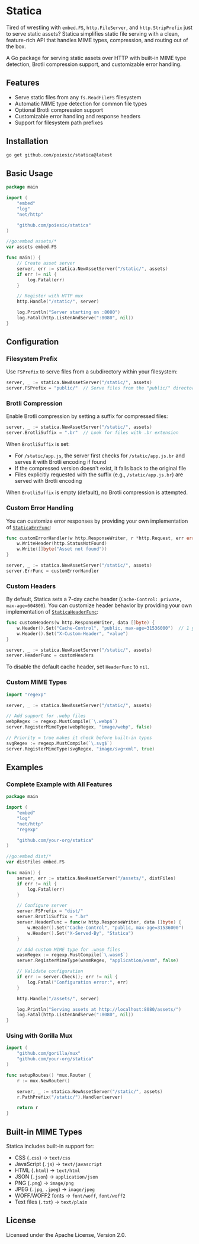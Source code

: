 # Statica

Tired of wrestling with `embed.FS`, `http.FileServer`, and `http.StripPrefix` just to serve static assets? Statica simplifies static file serving with a clean, feature-rich API that handles MIME types, compression, and routing out of the box.

A Go package for serving static assets over HTTP with built-in MIME type detection, Brotli compression support, and customizable error handling.

## Features

- Serve static files from any `fs.ReadFileFS` filesystem
- Automatic MIME type detection for common file types
- Optional Brotli compression support
- Customizable error handling and response headers
- Support for filesystem path prefixes

## Installation

```bash
go get github.com/poiesic/statica@latest
```

## Basic Usage

```go
package main

import (
    "embed"
    "log"
    "net/http"

    "github.com/poiesic/statica"
)

//go:embed assets/*
var assets embed.FS

func main() {
    // Create asset server
    server, err := statica.NewAssetServer("/static/", assets)
    if err != nil {
        log.Fatal(err)
    }

    // Register with HTTP mux
    http.Handle("/static/", server)

    log.Println("Server starting on :8080")
    log.Fatal(http.ListenAndServe(":8080", nil))
}
```

## Configuration

### Filesystem Prefix

Use `FSPrefix` to serve files from a subdirectory within your filesystem:

```go
server, _ := statica.NewAssetServer("/static/", assets)
server.FSPrefix = "public/"  // Serve files from the "public/" directory
```

### Brotli Compression

Enable Brotli compression by setting a suffix for compressed files:

```go
server, _ := statica.NewAssetServer("/static/", assets)
server.BrotliSuffix = ".br"  // Look for files with .br extension
```

When `BrotliSuffix` is set:
- For `/static/app.js`, the server first checks for `/static/app.js.br` and serves it with Brotli encoding if found
- If the compressed version doesn't exist, it falls back to the original file
- Files explicitly requested with the suffix (e.g., `/static/app.js.br`) are served with Brotli encoding

When `BrotliSuffix` is empty (default), no Brotli compression is attempted.

### Custom Error Handling

You can customize error responses by providing your own implementation of [`StaticaErrFunc`](statica.go:36):

```go
func customErrorHandler(w http.ResponseWriter, r *http.Request, err error) {
    w.WriteHeader(http.StatusNotFound)
    w.Write([]byte("Asset not found"))
}

server, _ := statica.NewAssetServer("/static/", assets)
server.ErrFunc = customErrorHandler
```

### Custom Headers

By default, Statica sets a 7-day cache header (`Cache-Control: private, max-age=604800`). You can customize header behavior by providing your own implementation of [`StaticaHeaderFunc`](statica.go:33):

```go
func customHeaders(w http.ResponseWriter, data []byte) {
    w.Header().Set("Cache-Control", "public, max-age=31536000")  // 1 year
    w.Header().Set("X-Custom-Header", "value")
}

server, _ := statica.NewAssetServer("/static/", assets)
server.HeaderFunc = customHeaders
```

To disable the default cache header, set `HeaderFunc` to `nil`.

### Custom MIME Types

```go
import "regexp"

server, _ := statica.NewAssetServer("/static/", assets)

// Add support for .webp files
webpRegex := regexp.MustCompile(`\.webp$`)
server.RegisterMimeType(webpRegex, "image/webp", false)

// Priority = true makes it check before built-in types
svgRegex := regexp.MustCompile(`\.svg$`)
server.RegisterMimeType(svgRegex, "image/svg+xml", true)
```

## Examples

### Complete Example with All Features

```go
package main

import (
    "embed"
    "log"
    "net/http"
    "regexp"

    "github.com/your-org/statica"
)

//go:embed dist/*
var distFiles embed.FS

func main() {
    server, err := statica.NewAssetServer("/assets/", distFiles)
    if err != nil {
        log.Fatal(err)
    }

    // Configure server
    server.FSPrefix = "dist/"
    server.BrotliSuffix = ".br"
    server.HeaderFunc = func(w http.ResponseWriter, data []byte) {
        w.Header().Set("Cache-Control", "public, max-age=31536000")
        w.Header().Set("X-Served-By", "Statica")
    }

    // Add custom MIME type for .wasm files
    wasmRegex := regexp.MustCompile(`\.wasm$`)
    server.RegisterMimeType(wasmRegex, "application/wasm", false)

    // Validate configuration
    if err := server.Check(); err != nil {
        log.Fatal("Configuration error:", err)
    }

    http.Handle("/assets/", server)

    log.Println("Serving assets at http://localhost:8080/assets/")
    log.Fatal(http.ListenAndServe(":8080", nil))
}
```

### Using with Gorilla Mux

```go
import (
    "github.com/gorilla/mux"
    "github.com/your-org/statica"
)

func setupRoutes() *mux.Router {
    r := mux.NewRouter()

    server, _ := statica.NewAssetServer("/static/", assets)
    r.PathPrefix("/static/").Handler(server)

    return r
}
```

## Built-in MIME Types

Statica includes built-in support for:
- CSS (`.css`) → `text/css`
- JavaScript (`.js`) → `text/javascript`
- HTML (`.html`) → `text/html`
- JSON (`.json`) → `application/json`
- PNG (`.png`) → `image/png`
- JPEG (`.jpg`, `.jpeg`) → `image/jpeg`
- WOFF/WOFF2 fonts → `font/woff`, `font/woff2`
- Text files (`.txt`) → `text/plain`

## License

Licensed under the Apache License, Version 2.0.